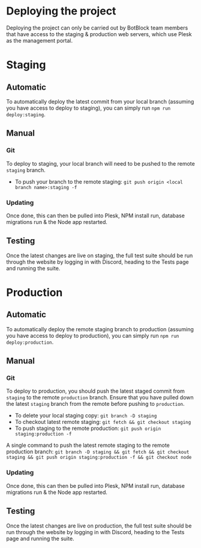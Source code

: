 # Deploying the project

Deploying the project can only be carried out by BotBlock team members that have access to the staging & production web
servers, which use Plesk as the management portal.

# Staging

## Automatic

To automatically deploy the latest commit from your local branch (assuming you have access to deploy to staging),
you can simply run `npm run deploy:staging`.

## Manual

### Git

To deploy to staging, your local branch will need to be pushed to the remote `staging` branch.

 - To push your branch to the remote staging: `git push origin <local branch name>:staging -f`

### Updating

Once done, this can then be pulled into Plesk, NPM install run, database migrations run & the Node app restarted.

## Testing

Once the latest changes are live on staging, the full test suite should be run through the website by logging in with
Discord, heading to the Tests page and running the suite.

# Production

## Automatic

To automatically deploy the remote staging branch to production (assuming you have access to deploy to production),
you can simply run `npm run deploy:production`.

## Manual

### Git

To deploy to production, you should push the latest staged commit from `staging` to the remote `production` branch.
Ensure that you have pulled down the latest `staging` branch from the remote before pushing to `production`.

 - To delete your local staging copy: `git branch -D staging`
 - To checkout latest remote staging: `git fetch && git checkout staging`
 - To push staging to the remote production: `git push origin staging:production -f`

A single command to push the latest remote staging to the remote production branch:
`git branch -D staging && git fetch && git checkout staging && git push origin staging:production -f && git checkout node`

### Updating

Once done, this can then be pulled into Plesk, NPM install run, database migrations run & the Node app restarted.

## Testing

Once the latest changes are live on production, the full test suite should be run through the website by logging in with
Discord, heading to the Tests page and running the suite.
